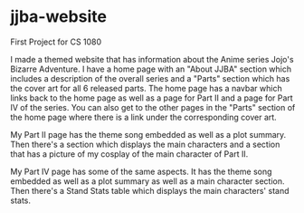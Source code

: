 # jjba-website
First Project for CS 1080

I made a themed website that has information about the Anime series Jojo's Bizarre Adventure.
I have a home page with an "About JJBA" section which includes a description of the overall series and a "Parts" section which has the cover art for all 6 released parts. 
The home page has a navbar which links back to the home page as well as a page for Part II and a page for Part IV of the series. 
You can also get to the other pages in the "Parts" section of the home page where there is a link under the corresponding cover art.

My Part II page has the theme song embedded as well as a plot summary. Then there's a section which displays the main characters and a section that has a picture of my cosplay of the main character of Part II.

My Part IV page has some of the same aspects. It has the theme song embedded as well as a plot summary as well as a main character section. Then there's a Stand Stats table which displays the main characters' stand stats.
